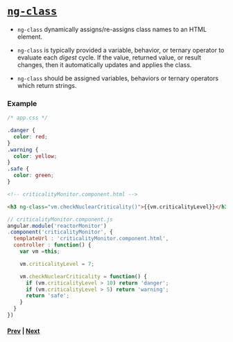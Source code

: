 # [`ng-class`][class]

* `ng-class` dynamically assigns/re-assigns class names to an HTML element.

* `ng-class` is typically provided a variable, behavior, or ternary operator to evaluate each *digest* cycle. If the value, returned value, or result changes, then it automatically updates and applies the class.

* `ng-class` should be assigned variables, behaviors or ternary operators which return strings.

### Example

```css
/* app.css */

.danger {
  color: red;
}
.warning {
  color: yellow;
}
.safe {
  color: green;
}
```

```html
<!-- criticalityMonitor.component.html -->

<h3 ng-class="vm.checkNuclearCriticality()">{{vm.criticalityLevel}}</h3>
```

```js
// criticalityMonitor.component.js
angular.module('reactorMonitor')
.component('criticalityMonitor', {
  templateUrl : 'criticalityMonitor.component.html',
  controller : function() {
    var vm =this;

    vm.criticalityLevel = 7;

    vm.checkNuclearCriticality = function() {
      if (vm.criticalityLevel > 10) return 'danger';
      if (vm.criticalityLevel > 5) return 'warning';
      return 'safe';
    }
  }
})
```

#### [Prev](filters-js.md) | [Next](lab.md)

[class]:https://docs.angularjs.org/api/ng/directive/ngClass
